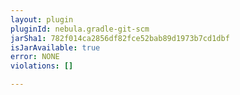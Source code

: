 ```yaml
---
layout: plugin
pluginId: nebula.gradle-git-scm
jarSha1: 782f014ca2856df82fce52bab89d1973b7cd1dbf
isJarAvailable: true
error: NONE
violations: []

---
```

